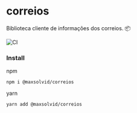 # correios

Biblioteca cliente de informações dos correios. 📦

![CI](https://github.com/maxsolvid/correios/workflows/CI/badge.svg?branch=master)

### Install

npm

```shell
npm i @maxsolvid/correios
```

yarn

```shell
yarn add @maxsolvid/correios
```
